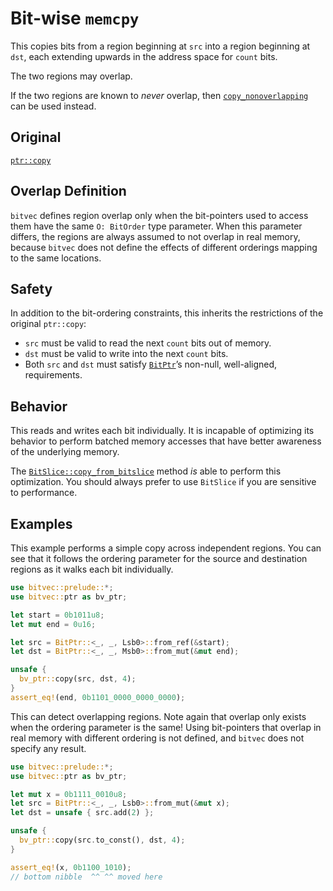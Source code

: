# Bit-wise `memcpy`

This copies bits from a region beginning at `src` into a region beginning at
`dst`, each extending upwards in the address space for `count` bits.

The two regions may overlap.

If the two regions are known to *never* overlap, then [`copy_nonoverlapping`][0]
can be used instead.

## Original

[`ptr::copy`](core::ptr::copy)

## Overlap Definition

`bitvec` defines region overlap only when the bit-pointers used to access them
have the same `O: BitOrder` type parameter. When this parameter differs, the
regions are always assumed to not overlap in real memory, because `bitvec` does
not define the effects of different orderings mapping to the same locations.

## Safety

In addition to the bit-ordering constraints, this inherits the restrictions of
the original `ptr::copy`:

- `src` must be valid to read the next `count` bits out of memory.
- `dst` must be valid to write into the next `count` bits.
- Both `src` and `dst` must satisfy [`BitPtr`]’s non-null, well-aligned,
  requirements.

## Behavior

This reads and writes each bit individually. It is incapable of optimizing its
behavior to perform batched memory accesses that have better awareness of the
underlying memory.

The [`BitSlice::copy_from_bitslice`][1] method *is* able to perform this
optimization. You should always prefer to use `BitSlice` if you are sensitive to
performance.

## Examples

This example performs a simple copy across independent regions. You can see that
it follows the ordering parameter for the source and destination regions as it
walks each bit individually.

```rust
use bitvec::prelude::*;
use bitvec::ptr as bv_ptr;

let start = 0b1011u8;
let mut end = 0u16;

let src = BitPtr::<_, _, Lsb0>::from_ref(&start);
let dst = BitPtr::<_, _, Msb0>::from_mut(&mut end);

unsafe {
  bv_ptr::copy(src, dst, 4);
}
assert_eq!(end, 0b1101_0000_0000_0000);
```

This can detect overlapping regions. Note again that overlap only exists when
the ordering parameter is the same! Using bit-pointers that overlap in real
memory with different ordering is not defined, and `bitvec` does not specify any
result.

```rust
use bitvec::prelude::*;
use bitvec::ptr as bv_ptr;

let mut x = 0b1111_0010u8;
let src = BitPtr::<_, _, Lsb0>::from_mut(&mut x);
let dst = unsafe { src.add(2) };

unsafe {
  bv_ptr::copy(src.to_const(), dst, 4);
}

assert_eq!(x, 0b1100_1010);
// bottom nibble  ^^ ^^ moved here
```

[`BitPtr`]: crate::ptr::BitPtr
[0]: crate::ptr::copy_nonoverlapping
[1]: crate::slice::BitSlice::copy_from_bitslice
